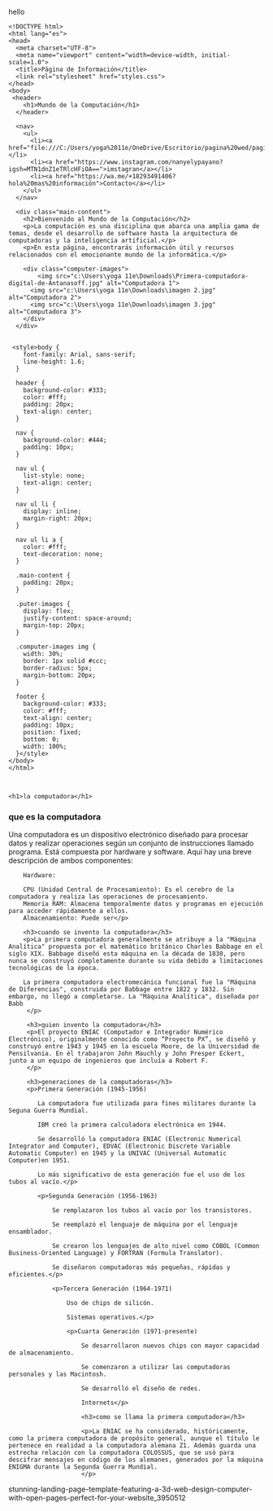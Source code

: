 
hello
<!DOCTYPE html>
<html lang="es">
<head>
    <meta charset="UTF-8">
    <meta name="viewport" content="width=device-width, initial-scale=1.0">
    <title>Página de Saludo</title>
</head>
<body>


    <!DOCTYPE html>
    <html lang="es">
    <head>
      <meta charset="UTF-8">
      <meta name="viewport" content="width=device-width, initial-scale=1.0">
      <title>Página de Información</title>
      <link rel="stylesheet" href="styles.css">
    </head>
    <body>
     <header>
        <h1>Mundo de la Computación</h1>
      </header>
      
      <nav>
        <ul>
          <li><a href="file:///C:/Users/yoga%2011e/OneDrive/Escritorio/pagina%20wed/pagina%20wed.html#">Inicio</a></li>
          <li><a href="https://www.instagram.com/nanyelypayano?igsh=MTN1dnZ1eTRlcHFiOA==">imstagran</a></li>
          <li><a href="https://wa.me/+18293491406?hola%20mas%20información">Contacto</a></li>
        </ul>
      </nav>
      
      <div class="main-content">
        <h2>Bienvenido al Mundo de la Computación</h2>
        <p>La computación es una disciplina que abarca una amplia gama de temas, desde el desarrollo de software hasta la arquitectura de computadoras y la inteligencia artificial.</p>
        <p>En esta página, encontrarás información útil y recursos relacionados con el emocionante mundo de la informática.</p>
        
        <div class="computer-images">
            <img src="c:\Users\yoga 11e\Downloads\Primera-computadora-digital-de-Antanasoff.jpg" alt="Computadora 1">
          <img src="c:\Users\yoga 11e\Downloads\imagen 2.jpg" alt="Computadora 2">
          <img src="c:\Users\yoga 11e\Downloads\imagen 3.jpg" alt="Computadora 3">
        </div>
      </div>
      
    
     <style>body {
        font-family: Arial, sans-serif;
        line-height: 1.6;
      }
      
      header {
        background-color: #333;
        color: #fff;
        padding: 20px;
        text-align: center;
      }
      
      nav {
        background-color: #444;
        padding: 10px;
      }
      
      nav ul {
        list-style: none;
        text-align: center;
      }
      
      nav ul li {
        display: inline;
        margin-right: 20px;
      }
      
      nav ul li a {
        color: #fff;
        text-decoration: none;
      }
      
      .main-content {
        padding: 20px;
      }
      
      .puter-images {
        display: flex;
        justify-content: space-around;
        margin-top: 20px;
      }
      
      .computer-images img {
        width: 30%;
        border: 1px solid #ccc;
        border-radius: 5px;
        margin-bottom: 20px;
      }
      
      footer {
        background-color: #333;
        color: #fff;
        text-align: center;
        padding: 10px;
        position: fixed;
        bottom: 0;
        width: 100%;
      }</style>
    </body>
    </html>



    <h1>la computadora</h1>
  



<h3>que es la computadora</h3>
    <p>Una computadora es un dispositivo electrónico diseñado para procesar datos y realizar operaciones según un conjunto de instrucciones llamado programa. Está compuesta por hardware y software. Aquí hay una breve descripción de ambos componentes:

        Hardware:
        
        CPU (Unidad Central de Procesamiento): Es el cerebro de la computadora y realiza las operaciones de procesamiento.
        Memoria RAM: Almacena temporalmente datos y programas en ejecución para acceder rápidamente a ellos.
        Almacenamiento: Puede ser</p>

        <h3>cuando se invento la computadora</h3>
        <p>La primera computadora generalmente se atribuye a la "Máquina Analítica" propuesta por el matemático británico Charles Babbage en el siglo XIX. Babbage diseñó esta máquina en la década de 1830, pero nunca se construyó completamente durante su vida debido a limitaciones tecnológicas de la época.

        La primera computadora electromecánica funcional fue la "Máquina de Diferencias", construida por Babbage entre 1822 y 1832. Sin embargo, no llegó a completarse. La "Máquina Analítica", diseñada por Babb
         </p> 

         <h3>quien invento la computadora</h3>
         <p>El proyecto ENIAC (Computador e Integrador Numérico Electrónico), originalmente conocido como “Proyecto PX”, se diseñó y construyó entre 1943 y 1945 en la escuela Moore, de la Universidad de Pensilvania. En él trabajaron John Mauchly y John Presper Eckert, junto a un equipo de ingenieros que incluía a Robert F.
         </p>

         <h3>generaciones de la computadoras</h3>
         <p>Primera Generación (1945-1956)

            La computadora fue utilizada para fines militares durante la Seguna Guerra Mundial.
            
            IBM creó la primera calculadora electrónica en 1944.
            
            Se desarrolló la computadora ENIAC (Electronic Numerical Integrator and Computer), EDVAC (Electronic Discrete Variable Automatic Computer) en 1945 y la UNIVAC (Universal Automatic Computer)en 1951.
            
            Lo más significativo de esta generación fue el uso de los tubos al vacío.</p>

            <p>Segunda Generación (1956-1963)

                Se remplazaron los tubos al vacío por los transistores.
                
                Se reemplazó el lenguaje de máquina por el lenguaje ensamblador.
                
                Se crearon los lenguajes de alto nivel como COBOL (Common Business-Oriented Language) y FORTRAN (Formula Translator).
                
                Se diseñaron computadoras más pequeñas, rápidas y eficientes.</p>

                <p>Tercera Generación (1964-1971)

                    Uso de chips de silicón.
                    
                    Sistemas operativos.</p>

                    <p>Cuarta Generación (1971-presente)

                        Se desarrollaron nuevos chips con mayor capacidad de almacenamiento.
                        
                        Se comenzaron a utilizar las computadoras personales y las Macintosh.
                        
                        Se desarrolló el diseño de redes.
                        
                        Internets</p>

                        <h3>como se llama la primera computadora</h3>

                        <p>La ENIAC se ha considerado, históricamente, como la primera computadora de propósito general, aunque el título le pertenece en realidad a la computadora alemana Z1. Además guarda una estrecha relación con la computadora COLOSSUS, que se usó para descifrar mensajes en código de los alemanes, generados por la máquina ENIGMA durante la Segunda Guerra Mundial.
                        </p>


</body>
</html>

 stunning-landing-page-template-featuring-a-3d-web-design-computer-with-open-pages-perfect-for-your-website_3950512
